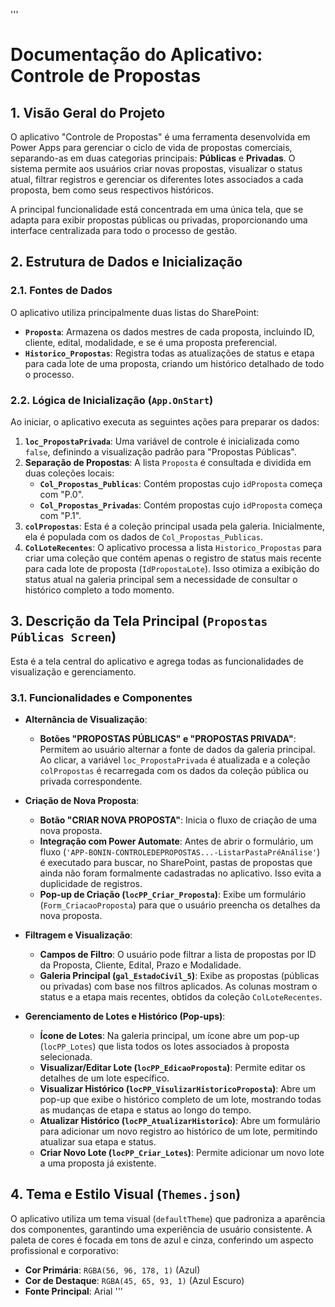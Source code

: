 '''
# Documentação do Aplicativo: Controle de Propostas

## 1. Visão Geral do Projeto

O aplicativo "Controle de Propostas" é uma ferramenta desenvolvida em Power Apps para gerenciar o ciclo de vida de propostas comerciais, separando-as em duas categorias principais: **Públicas** e **Privadas**. O sistema permite aos usuários criar novas propostas, visualizar o status atual, filtrar registros e gerenciar os diferentes lotes associados a cada proposta, bem como seus respectivos históricos.

A principal funcionalidade está concentrada em uma única tela, que se adapta para exibir propostas públicas ou privadas, proporcionando uma interface centralizada para todo o processo de gestão.

## 2. Estrutura de Dados e Inicialização

### 2.1. Fontes de Dados

O aplicativo utiliza principalmente duas listas do SharePoint:

- **`Proposta`**: Armazena os dados mestres de cada proposta, incluindo ID, cliente, edital, modalidade, e se é uma proposta preferencial.
- **`Historico_Propostas`**: Registra todas as atualizações de status e etapa para cada lote de uma proposta, criando um histórico detalhado de todo o processo.

### 2.2. Lógica de Inicialização (`App.OnStart`)

Ao iniciar, o aplicativo executa as seguintes ações para preparar os dados:

1.  **`loc_PropostaPrivada`**: Uma variável de controle é inicializada como `false`, definindo a visualização padrão para "Propostas Públicas".
2.  **Separação de Propostas**: A lista `Proposta` é consultada e dividida em duas coleções locais:
    - **`Col_Propostas_Publicas`**: Contém propostas cujo `idProposta` começa com "P.0".
    - **`Col_Propostas_Privadas`**: Contém propostas cujo `idProposta` começa com "P.1".
3.  **`colPropostas`**: Esta é a coleção principal usada pela galeria. Inicialmente, ela é populada com os dados de `Col_Propostas_Publicas`.
4.  **`ColLoteRecentes`**: O aplicativo processa a lista `Historico_Propostas` para criar uma coleção que contém apenas o registro de status mais recente para cada lote de proposta (`IdPropostaLote`). Isso otimiza a exibição do status atual na galeria principal sem a necessidade de consultar o histórico completo a todo momento.

## 3. Descrição da Tela Principal (`Propostas Públicas Screen`)

Esta é a tela central do aplicativo e agrega todas as funcionalidades de visualização e gerenciamento.

### 3.1. Funcionalidades e Componentes

- **Alternância de Visualização**:
  - **Botões "PROPOSTAS PÚBLICAS" e "PROPOSTAS PRIVADA"**: Permitem ao usuário alternar a fonte de dados da galeria principal. Ao clicar, a variável `loc_PropostaPrivada` é atualizada e a coleção `colPropostas` é recarregada com os dados da coleção pública ou privada correspondente.

- **Criação de Nova Proposta**:
  - **Botão "CRIAR NOVA PROPOSTA"**: Inicia o fluxo de criação de uma nova proposta.
  - **Integração com Power Automate**: Antes de abrir o formulário, um fluxo (`'APP-BONIN-CONTROLEDEPROPOSTAS...-ListarPastaPréAnálise'`) é executado para buscar, no SharePoint, pastas de propostas que ainda não foram formalmente cadastradas no aplicativo. Isso evita a duplicidade de registros.
  - **Pop-up de Criação (`locPP_Criar_Proposta`)**: Exibe um formulário (`Form_CriacaoProposta`) para que o usuário preencha os detalhes da nova proposta.

- **Filtragem e Visualização**:
  - **Campos de Filtro**: O usuário pode filtrar a lista de propostas por ID da Proposta, Cliente, Edital, Prazo e Modalidade.
  - **Galeria Principal (`gal_EstadoCivil_5`)**: Exibe as propostas (públicas ou privadas) com base nos filtros aplicados. As colunas mostram o status e a etapa mais recentes, obtidos da coleção `ColLoteRecentes`.

- **Gerenciamento de Lotes e Histórico (Pop-ups)**:
  - **Ícone de Lotes**: Na galeria principal, um ícone abre um pop-up (`locPP_Lotes`) que lista todos os lotes associados à proposta selecionada.
  - **Visualizar/Editar Lote (`locPP_EdicaoProposta`)**: Permite editar os detalhes de um lote específico.
  - **Visualizar Histórico (`locPP_VisulizarHistoricoProposta`)**: Abre um pop-up que exibe o histórico completo de um lote, mostrando todas as mudanças de etapa e status ao longo do tempo.
  - **Atualizar Histórico (`locPP_AtualizarHistorico`)**: Abre um formulário para adicionar um novo registro ao histórico de um lote, permitindo atualizar sua etapa e status.
  - **Criar Novo Lote (`locPP_Criar_Lotes`)**: Permite adicionar um novo lote a uma proposta já existente.

## 4. Tema e Estilo Visual (`Themes.json`)

O aplicativo utiliza um tema visual (`defaultTheme`) que padroniza a aparência dos componentes, garantindo uma experiência de usuário consistente. A paleta de cores é focada em tons de azul e cinza, conferindo um aspecto profissional e corporativo:

- **Cor Primária**: `RGBA(56, 96, 178, 1)` (Azul)
- **Cor de Destaque**: `RGBA(45, 65, 93, 1)` (Azul Escuro)
- **Fonte Principal**: Arial
'''